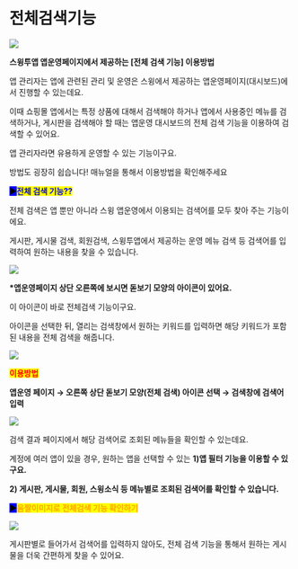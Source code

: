 # 전체검색기능

![](https://wp.swing2app.co.kr/wp-content/uploads/2019/01/%EC%A0%84%EC%B2%B4%EA%B2%80%EC%83%89%EC%A0%9C%EB%AA%A9.png)

**스윙투앱 앱운영페이지에서 제공하는 \[전체 검색 기능] 이용방법**

앱 관리자는 앱에 관련된 관리 및 운영은 스윙에서 제공하는 앱운영페이지(대시보드)에서 진행할 수 있는데요.

이때 쇼핑몰 앱에서는 특정 상품에 대해서 검색해야 하거나 앱에서 사용중인 메뉴를 검색하거나, 게시판을 검색해야 할 때는 앱운영 대시보드의 전체 검색 기능을 이용하여 검색할 수 있어요.

앱 관리자라면 유용하게 운영할 수 있는 기능이구요.

방법도 굉장히 쉽습니다! 매뉴얼을 통해서 이용방법을 확인해주세요



<mark style="background-color:blue;">▶</mark><mark style="color:blue;">**전체 검색 기능??**</mark>

전체 검색은 앱 뿐만 아니라 스윙 앱운영에서 이용되는 검색어를 모두 찾아 주는 기능이에요.

게시판, 게시물 검색, 회원검색, 스윙투앱에서 제공하는 운영 메뉴 검색 등 검색어를 입력하여 원하는 내용을 찾을 수 있습니다.

![](https://wp.swing2app.co.kr/wp-content/uploads/2019/01/%EC%A0%84%EC%B2%B4%EA%B2%80%EC%83%89.png)

**\*앱운영페이지 상단 오른쪽에 보시면 돋보기 모양의 아이콘이 있어요.**

이 아이콘이 바로 전체검색 기능이구요.

아이콘을 선택한 뒤, 열리는 검색창에서 원하는 키워드를 입력하면 해당 키워드가 포함된 내용을 전체 검색을 해줍니다.

![](https://wp.swing2app.co.kr/wp-content/uploads/2018/09/%EC%BA%A1%EC%B2%98-3.png)

<mark style="color:red;">**이용방법**</mark>

**앱운영 페이지 → 오른쪽 상단 돋보기 모양(전체 검색) 아이콘 선택 → 검색창에 검색어 입력**

![](https://wp.swing2app.co.kr/wp-content/uploads/2019/01/%EC%A0%84%EC%B2%B4%EA%B2%80%EC%83%892.png)

검색 결과 페이지에서 해당 검색어로 조회된 메뉴들을 확인할 수 있는데요.

계정에 여러 앱이 있을 경우, 원하는 앱을 선택할 수 있는 **1)앱 필터 기능을 이용할 수 있구요.**

**2) 게시판, 게시물, 회원, 스윙소식 등 메뉴별로 조회된 검색어를 확인할 수 있습니다.**



<mark style="background-color:blue;">**▶**</mark><mark style="color:orange;">**움짤이미지로 전체검색 기능 확인하기**</mark>

![](https://wp.swing2app.co.kr/wp-content/uploads/2019/01/%EB%85%B9%ED%99%94\_2021\_04\_12\_16\_26\_19\_126.gif)

게시판별로 들어가서 검색어를 입력하지 않아도, 전체 검색 기능을 통해서 원하는 게시물을 더욱 간편하게 찾을 수 있어요.
